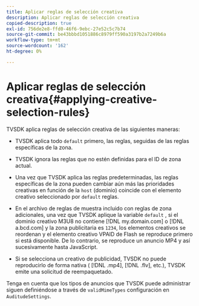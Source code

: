 ```yaml
---
title: Aplicar reglas de selección creativa
description: Aplicar reglas de selección creativa
copied-description: true
exl-id: 756de2e8-ffd0-46f6-9ebc-27e52c5c7b74
source-git-commit: be43bbbd1051886c8979ff590a3197b2a7249b6a
workflow-type: tm+mt
source-wordcount: '162'
ht-degree: 0%

---
```


# Aplicar reglas de selección creativa{#applying-creative-selection-rules}

TVSDK aplica reglas de selección creativa de las siguientes maneras:

* TVSDK aplica todo `default` primero, las reglas, seguidas de las reglas específicas de la zona.
* TVSDK ignora las reglas que no estén definidas para el ID de zona actual.
* Una vez que TVSDK aplica las reglas predeterminadas, las reglas específicas de la zona pueden cambiar aún más las prioridades creativas en función de la `host` (dominio) coincide con el elemento creativo seleccionado por `default` reglas.

* En el archivo de reglas de muestra incluido con reglas de zona adicionales, una vez que TVSDK aplique la variable `default` , si el dominio creativo M3U8 no contiene [!DNL my.domain.com] o [!DNL a.bcd.com] y la zona publicitaria es `1234`, los elementos creativos se reordenan y el elemento creativo VPAID de Flash se reproduce primero si está disponible. De lo contrario, se reproduce un anuncio MP4 y así sucesivamente hasta JavaScript.

* Si se selecciona un creativo de publicidad, TVSDK no puede reproducirlo de forma nativa ( [!DNL .mp4], [!DNL .flv], etc.), TVSDK emite una solicitud de reempaquetado.

Tenga en cuenta que los tipos de anuncios que TVSDK puede administrar siguen definiéndose a través de `validMimeTypes` configuración en `AuditudeSettings`.
